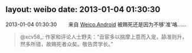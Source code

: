 layout: weibo
date: 2013-01-04 01:30:30
---
<meta name="referrer" content="no-referrer" />

2013-01-04 01:30:30  &nbsp;&nbsp;&nbsp;&nbsp;&nbsp;&nbsp; 来自 <a href="http://app.weibo.com/t/feed/l4RWD" rel="nofollow">Weico.Android</a>
被赐死还是因为不够'准'咯……
>  @xcv58_: 作家和评论人士野夫：“丑宦多以揣摩上意而入宠，舔准则升，然多所错，故赐死者众矣。敬告庹学长。” ​​​
